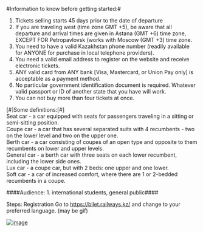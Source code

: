 #Information to know before getting started:#

1. Tickets selling starts 45 days prior to the date of departure
2. If you are traveling west (time zone GMT +5), be aware that all departure and arrival times are given in Astana (GMT +6) time zone, EXCEPT FOR Petropavlovsk (works with Moscow (GMT +3) time zone.
3. You need to have a valid Kazakhstan phone number (readily available for ANYONE for purchase in local telephone providers).
4. You need a valid email address to register on the website and receive electronic tickets.
5. ANY valid card from ANY bank [Visa,  Mastercard, or Union Pay only] is acceptable as a payment method.
6. No particular government identification document is required. Whatever valid passport or ID of another state that you have will work.
7. You can not buy more than four tickets at once.

[#]Some definitions:[#]  
Seat car - a car equipped with seats for passengers traveling in a sitting or semi-sitting position.  
Coupe car - a car that has several separated suits with 4 recumbents - two on the lower level and two on the upper one.  
Berth car - a car consisting of coupes of an open type and opposite to them recumbents on lower and upper levels.  
General car - a berth car with three seats on each lower recumbent, including the lower side ones.  
Lux car - a coupe car, but with 2 beds: one upper and one lower.  
Soft car - a car of increased comfort, where there are 1 or 2-bedded recumbents in a coupe.  



####Audience: 1. international students, general public####

Steps:
Registration
Go to https://bilet.railways.kz/ and change to your preferred language. 
(may be gif)











[![image](https://www.linkpicture.com/q/Activation.png)](https://www.linkpicture.com/view.php?img=LPic63f1837fe9a121930249482)
![]()
![]()
![]()
![]()
![]()
![]()
![]()
